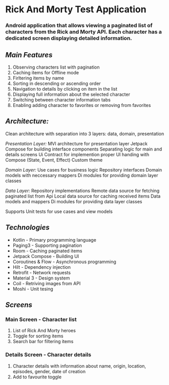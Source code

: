 # Rick And Morty Test Application #
### Android application that allows viewing a paginated list of characters from the Rick and Morty API. Each character has a dedicated screen displaying detailed information. ###

## ***Main Features*** ##
1. Observing characters list with pagination
2. Caching items for Offline mode 
3. Firltering items by name
4. Sorting in descending or ascending order
5. Navigation to details by clicking on item in the list
6. Displaying full information about the selected character
7. Switching between character information tabs
8. Enabling adding character to favorites or removing from favorites

## ***Architecture:*** ##
Clean architecture with separation into 3 layers: data, domain, presentation

*Presentation Layer:*
MVI architecture for presentation layer
Jetpack Compose for building interface components
Separating logic for main and details screens
Ui Contract for implemention proper UI handing with Compose (State, Event, Effect)
Custom theme

*Domain Layer:*
Use cases for business logic
Repository interfaces
Domain models with neccessary mappers
Di modules for providing domain layer classes 

*Data Layer:*
Repository implementations
Remote data source for fetching paginated list from Api
Local data source for caching received items
Data models and mappers
Di modules for providing data layer classes 

Supports Unit tests for use cases and view models

## ***Technologies*** ##

- Kotlin - Primary programming language
- Paging3 - Supporting pagination
- Room - Caching paginated items
- Jetpack Compose - Building UI
- Coroutines & Flow - Asynchronous programming
- Hilt - Dependency injection
- Retrofit - Network requests
- Material 3 - Design system
- Coil - Retriving images from API
- Moshi - Unit tesing

## ***Screens*** ##
### Main Screen - Character list ###
1. List of Rick And Morty heroes
2. Toggle for sorting items
3. Search bar for filtering items

### Details Screen - Character details ###
1. Character details with information about name, origin, location, episodes, gender, date of creation
2. Add to favourite toggle
